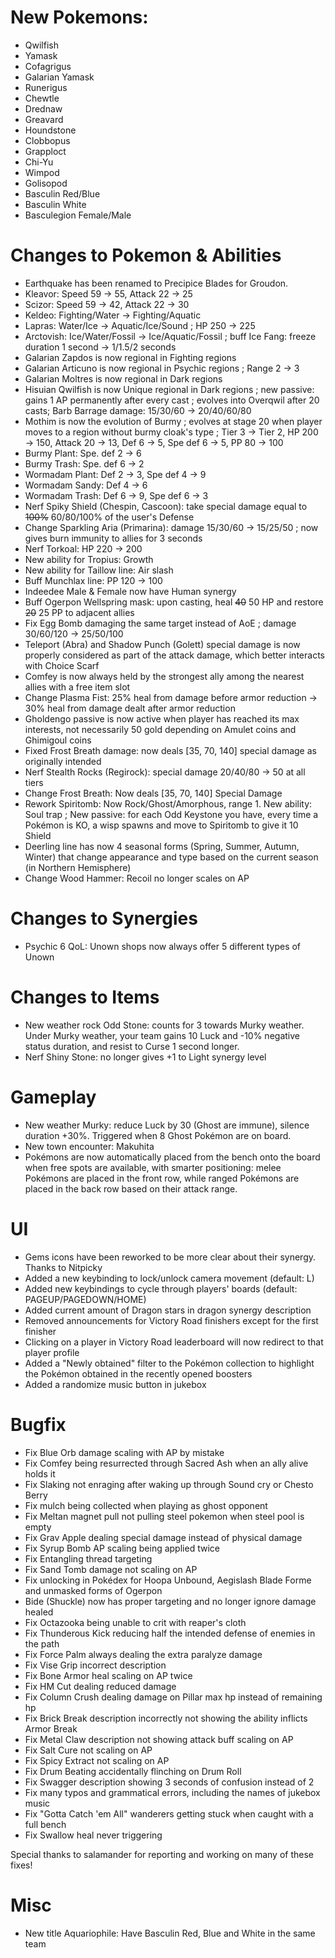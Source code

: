 # New Pokemons:

- Qwilfish
- Yamask
- Cofagrigus
- Galarian Yamask
- Runerigus
- Chewtle
- Drednaw
- Greavard
- Houndstone
- Clobbopus
- Grapploct
- Chi-Yu
- Wimpod
- Golisopod
- Basculin Red/Blue
- Basculin White
- Basculegion Female/Male

# Changes to Pokemon & Abilities

- Earthquake has been renamed to Precipice Blades for Groudon.
- Kleavor: Speed 59 → 55, Attack 22 → 25
- Scizor: Speed 59 → 42, Attack 22 → 30
- Keldeo: Fighting/Water → Fighting/Aquatic
- Lapras: Water/Ice → Aquatic/Ice/Sound ; HP 250 → 225
- Arctovish: Ice/Water/Fossil → Ice/Aquatic/Fossil ; buff Ice Fang: freeze duration 1 second → 1/1.5/2 seconds
- Galarian Zapdos is now regional in Fighting regions
- Galarian Articuno is now regional in Psychic regions ; Range 2 → 3
- Galarian Moltres is now regional in Dark regions
- Hisuian Qwilfish is now Unique regional in Dark regions ; new passive: gains 1 AP permanently after every cast ; evolves into Overqwil after 20 casts;  Barb Barrage damage: 15/30/60 → 20/40/60/80
- Mothim is now the evolution of Burmy ; evolves at stage 20 when player moves to a region without burmy cloak's type ; Tier 3 → Tier 2, HP 200 → 150, Attack 20 → 13, Def 6 → 5, Spe def 6 → 5, PP 80 → 100
- Burmy Plant: Spe. def 2 → 6
- Burmy Trash: Spe. def 6 → 2
- Wormadam Plant: Def 2 → 3, Spe def 4 → 9
- Wormadam Sandy: Def 4 → 6
- Wormadam Trash: Def 6 → 9, Spe def 6 → 3
- Nerf Spiky Shield (Chespin, Cascoon): take special damage equal to ~~100%~~ 60/80/100% of the user's Defense
- Change Sparkling Aria (Primarina): damage 15/30/60 → 15/25/50 ; now gives burn immunity to allies for 3 seconds
- Nerf Torkoal: HP 220 → 200
- New ability for Tropius: Growth
- New ability for Taillow line: Air slash
- Buff Munchlax line: PP 120 → 100
- Indeedee Male & Female now have Human synergy
- Buff Ogerpon Wellspring mask: upon casting, heal ~~40~~ 50 HP and restore ~~20~~ 25 PP to adjacent allies
- Fix Egg Bomb damaging the same target instead of AoE ; damage 30/60/120 → 25/50/100
- Teleport (Abra) and Shadow Punch (Golett) special damage is now properly considered as part of the attack damage, which better interacts with Choice Scarf
- Comfey is now always held by the strongest ally among the nearest allies with a free item slot
- Change Plasma Fist: 25% heal from damage before armor reduction -> 30% heal from damage dealt after armor reduction
- Gholdengo passive is now active when player has reached its max interests, not necessarily 50 gold depending on Amulet coins and Ghimigoul coins
- Fixed Frost Breath damage: now deals [35, 70, 140] special damage as originally intended
- Nerf Stealth Rocks (Regirock): special damage 20/40/80 → 50 at all tiers
- Change Frost Breath: Now deals [35, 70, 140] Special Damage
- Rework Spiritomb: Now Rock/Ghost/Amorphous, range 1. New ability: Soul trap ; New passive: for each Odd Keystone you have, every time a Pokémon is KO, a wisp spawns and move to Spiritomb to give it 10 Shield
- Deerling line has now 4 seasonal forms (Spring, Summer, Autumn, Winter) that change appearance and type based on the current season (in Northern Hemisphere)
- Change Wood Hammer: Recoil no longer scales on AP

# Changes to Synergies

- Psychic 6 QoL: Unown shops now always offer 5 different types of Unown

# Changes to Items

- New weather rock Odd Stone: counts for 3 towards Murky weather. Under Murky weather, your team gains 10 Luck and -10% negative status duration, and resist to Curse 1 second longer.
- Nerf Shiny Stone: no longer gives +1 to Light synergy level

# Gameplay

- New weather Murky: reduce Luck by 30 (Ghost are immune), silence duration +30%. Triggered when 8 Ghost Pokémon are on board.
- New town encounter: Makuhita
- Pokémons are now automatically placed from the bench onto the board when free spots are available, with smarter positioning: melee Pokémons are placed in the front row, while ranged Pokémons are placed in the back row based on their attack range.

# UI

- Gems icons have been reworked to be more clear about their synergy. Thanks to Nitpicky
- Added a new keybinding to lock/unlock camera movement (default: L)
- Added new keybindings to cycle through players' boards (default: PAGEUP/PAGEDOWN/HOME)
- Added current amount of Dragon stars in dragon synergy description
- Removed announcements for Victory Road finishers except for the first finisher
- Clicking on a player in Victory Road leaderboard will now redirect to that player profile
- Added a "Newly obtained" filter to the Pokémon collection to highlight the Pokémon obtained in the recently opened boosters
- Added a randomize music button in jukebox

# Bugfix

- Fix Blue Orb damage scaling with AP by mistake
- Fix Comfey being resurrected through Sacred Ash when an ally alive holds it
- Fix Slaking not enraging after waking up through Sound cry or Chesto Berry
- Fix mulch being collected when playing as ghost opponent
- Fix Meltan magnet pull not pulling steel pokemon when steel pool is empty
- Fix Grav Apple dealing special damage instead of physical damage
- Fix Syrup Bomb AP scaling being applied twice
- Fix Entangling thread targeting
- Fix Sand Tomb damage not scaling on AP
- Fix unlocking in Pokédex for Hoopa Unbound, Aegislash Blade Forme and unmasked forms of Ogerpon
- Bide (Shuckle) now has proper targeting and no longer ignore damage healed
- Fix Octazooka being unable to crit with reaper's cloth
- Fix Thunderous Kick reducing half the intended defense of enemies in the path
- Fix Force Palm always dealing the extra paralyze damage
- Fix Vise Grip incorrect description
- Fix Bone Armor heal scaling on AP twice
- Fix HM Cut dealing reduced damage
- Fix Column Crush dealing damage on Pillar max hp instead of remaining hp
- Fix Brick Break description incorrectly not showing the ability inflicts Armor Break
- Fix Metal Claw description not showing attack buff scaling on AP
- Fix Salt Cure not scaling on AP
- Fix Spicy Extract not scaling on AP
- Fix Drum Beating accidentally flinching on Drum Roll
- Fix Swagger description showing 3 seconds of confusion instead of 2
- Fix many typos and grammatical errors, including the names of jukebox music
- Fix "Gotta Catch 'em All" wanderers getting stuck when caught with a full bench
- Fix Swallow heal never triggering

Special thanks to salamander for reporting and working on many of these fixes! 

# Misc

- New title Aquariophile: Have Basculin Red, Blue and White in the same team
